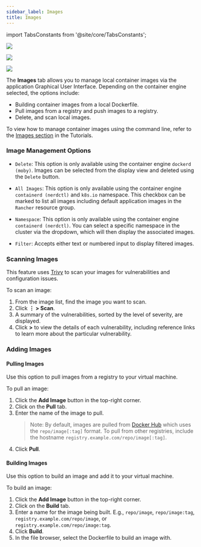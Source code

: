 ```yaml
---
sidebar_label: Images
title: Images
---
```


<head>
  <link rel="canonical" href="https://docs.rancherdesktop.io/ui/images"/>
</head>

import TabsConstants from '@site/core/TabsConstants';

<Tabs groupId="os" defaultValue={TabsConstants.defaultOs}>
<TabItem value="Windows">

![](https://suse-rancher-media.s3.amazonaws.com/desktop/v1.18/ui-main/Windows_Images.png)

</TabItem>
<TabItem value="macOS">

![](https://suse-rancher-media.s3.amazonaws.com/desktop/v1.18/ui-main/macOS_Images.png)

</TabItem>
<TabItem value="Linux">

![](https://suse-rancher-media.s3.amazonaws.com/desktop/v1.18/ui-main/Linux_Images.png)

</TabItem>
</Tabs>

The **Images** tab allows you to manage local container images via the application Graphical User Interface. Depending on the container engine selected, the options include:

- Building container images from a local Dockerfile.
- Pull images from a registry and push images to a registry.
- Delete, and scan local images.

To view how to manage container images using the command line, refer to the [Images section](../tutorials/working-with-images.md) in the Tutorials.

### Image Management Options

- `Delete`: This option is only available using the container engine `dockerd (moby)`. Images can be selected from the display view and deleted using the `Delete` button.

- `All Images`: This option is only available using the container engine `containerd (nerdctl)` and `k8s.io` namespace. This checkbox can be marked to list all images including default application images in the `Rancher` resource group.

- `Namespace`: This option is only available using the container engine `containerd (nerdctl)`. You can select a specific namespace in the cluster via the dropdown, which will then display the associated images.

- `Filter`: Accepts either text or numbered input to display filtered images.

### Scanning Images

This feature uses [Trivy] to scan your images for vulnerabilities and configuration issues.

To scan an image:

1. From the image list, find the image you want to scan.
1. Click **⋮ > Scan**.
1. A summary of the vulnerabilities, sorted by the level of severity, are displayed.
1. Click **>** to view the details of each vulnerability, including reference links to learn more about the particular vulnerability.

[Trivy]:
https://github.com/aquasecurity/trivy

### Adding Images

#### Pulling Images

Use this option to pull images from a registry to your virtual machine.

To pull an image:

1. Click the **Add Image** button in the top-right corner.
1. Click on the **Pull** tab.
1. Enter the name of the image to pull.
    > Note: By default, images are pulled from [Docker Hub] which uses the `repo/image[:tag]` format. To pull from other registries, include the hostname `registry.example.com/repo/image[:tag]`.
1. Click **Pull**.

[Docker Hub]:
https://hub.docker.com/

#### Building Images

Use this option to build an image and add it to your virtual machine.

To build an image:

1. Click the **Add Image** button in the top-right corner.
1. Click on the **Build** tab.
1. Enter a name for the image being built. E.g., `repo/image`, `repo/image:tag`, `registry.example.com/repo/image`, or `registry.example.com/repo/image:tag`.
1. Click **Build**.
1. In the file browser, select the Dockerfile to build an image with.
